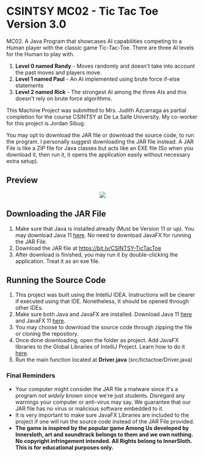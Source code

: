# CSINTSY MC02 - Tic Tac Toe Version 3.0
MC02. A Java Program that showcases AI capabilities competing to a Human player with the classic game Tic-Tac-Toe. There are three AI levels for the Human to play with.
1. **Level 0 named Randy** - Moves randomly and doesn't take into account the past moves and players move.
2. **Level 1 named Paul** - An AI implemented using brute force if-else statements
3. **Level 2 named Rick** - The strongest AI among the three AIs and this doesn't rely on brute force algorithms.

This Machine Project was submitted to Mrs. Judith Azcarraga as partial completion for the course CSINTSY at De La Salle University. My co-worker for this project is Jordan Sibug.

You may opt to download the JAR file or download the source code, to run the program. I personally suggest downloading the JAR file instead. A JAR File is like a ZIP file for Java classes but acts like an EXE file (So when you download it, then run it, it opens the application easily without necessary extra setup).

## Preview
<p align="center">
  <img src="https://media.giphy.com/media/x9dyTSvEGwRJqmvS3Z/giphy.gif"/>
</p>

## Downloading the JAR File
1. Make sure that Java is installed already (Must be Version 11 or up). You may download Java 11 [here](https://www.oracle.com/ph/java/technologies/javase-jdk11-downloads.html). No need to download JavaFX for running the JAR File.
3. Download the JAR file at https://bit.ly/CSINTSY-TicTacToe
4. After download is finished, you may run it by double-clicking the application. Treat it as an exe file.

## Running the Source Code
1. This project was built using the IntelliJ IDEA. Instructions will be clearer if executed using that IDE. Nonetheless, It should be opened through other IDEs.
2. Make sure both Java and JavaFX are installed. Download Java 11 [here](https://www.oracle.com/ph/java/technologies/javase-jdk11-downloads.html) and JavaFX 11 [here](https://gluonhq.com/products/javafx/).
3. You may choose to download the source code through zipping the file or cloning the repository.
4. Once done downloading, open the folder as project. Add JavaFX libraries to the Global Libraries of IntelliJ Project. Learn how to do it [here](https://youtu.be/WtOgoomDewo).
5. Run the main function located at **Driver.java** (src/tictactoe/Driver.java)

### Final Reminders
* Your computer might consider the JAR file a malware since it's a program *not widely known* since we're just students. Disregard any warnings your computer or anti-virus may say. We guarantee that our JAR file has no virus or malicious software embedded to it.
* It is very important to make sure JavaFX Libraries are included to the project if one will run the source code instead of the JAR File provided.
* **The game is inspired by the popular game Among Us developed by Innersloth, art and soundtrack belongs to them and we own nothing. No copyright infringement intended. All Rights belong to InnerSloth. This is for educational purposes only.**
